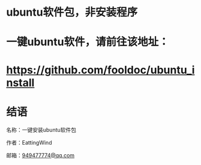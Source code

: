 ubuntu软件包，非安装程序
========
一键ubuntu软件，请前往该地址：
========
https://github.com/fooldoc/ubuntu_install
========


结语
========
名称：一键安装ubuntu软件包

作者：EattingWind

邮箱：949477774@qq.com
